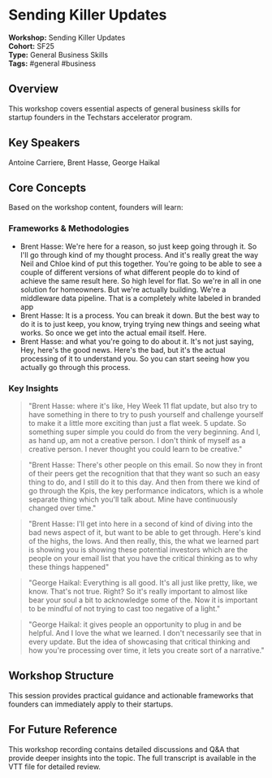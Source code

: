 # Sending Killer Updates

**Workshop:** Sending Killer Updates  
**Cohort:** SF25  
**Type:** General Business Skills  
**Tags:** #general #business

## Overview

This workshop covers essential aspects of general business skills for startup founders in the Techstars accelerator program.

## Key Speakers

Antoine Carriere, Brent Hasse, George Haikal

## Core Concepts

Based on the workshop content, founders will learn:


### Frameworks & Methodologies

- Brent Hasse: We're here for a reason, so just keep going through it. So I'll go through kind of my thought process. And it's really great the way Neil and Chloe kind of put this together. You're going to be able to see a couple of different versions of what different people do to kind of achieve the same result here. So high level for flat. So we're in all in one solution for homeowners. But we're actually building. We're a middleware data pipeline. That is a completely white labeled in branded app
- Brent Hasse: It is a process. You can break it down. But the best way to do it is to just keep, you know, trying trying new things and seeing what works. So once we get into the actual email itself. Here.
- Brent Hasse: and what you're going to do about it. It's not just saying, Hey, here's the good news. Here's the bad, but it's the actual processing of it to understand you. So you can start seeing how you actually go through this process.

### Key Insights

> "Brent Hasse: where it's like, Hey Week 11 flat update, but also try to have something in there to try to push yourself and challenge yourself to make it a little more exciting than just a flat week. 5 update. So something super simple you could do from the very beginning. And I, as hand up, am not a creative person. I don't think of myself as a creative person. I never thought you could learn to be creative."

> "Brent Hasse: There's other people on this email. So now they in front of their peers get the recognition that that they want so such an easy thing to do, and I still do it to this day. And then from there we kind of go through the Kpis, the key performance indicators, which is a whole separate thing which you'll talk about. Mine have continuously changed over time."

> "Brent Hasse: I'll get into here in a second of kind of diving into the bad news aspect of it, but want to be able to get through. Here's kind of the highs, the lows. And then really, this, the what we learned part is showing you is showing these potential investors which are the people on your email list that you have the critical thinking as to why these things happened"

> "George Haikal: Everything is all good. It's all just like pretty, like, we know. That's not true. Right? So it's really important to almost like bear your soul a bit to acknowledge some of the. Now it is important to be mindful of not trying to cast too negative of a light."

> "George Haikal: it gives people an opportunity to plug in and be helpful. And I love the what we learned. I don't necessarily see that in every update. But the idea of showcasing that critical thinking and how you're processing over time, it lets you create sort of a narrative."


## Workshop Structure

This session provides practical guidance and actionable frameworks that founders can immediately apply to their startups.

## For Future Reference

This workshop recording contains detailed discussions and Q&A that provide deeper insights into the topic. The full transcript is available in the VTT file for detailed review.
